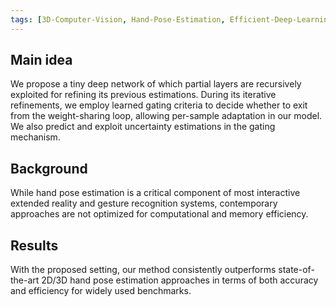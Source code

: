 ```yaml
---
tags: [3D-Computer-Vision, Hand-Pose-Estimation, Efficient-Deep-Learning]
---
```


## Main idea
We propose a tiny deep network of which partial layers are recursively exploited for refining its previous estimations. During its iterative refinements, we employ learned gating criteria to decide whether to exit from the weight-sharing loop, allowing per-sample adaptation in our model. We also predict and exploit uncertainty estimations in the gating mechanism.


## Background
While hand pose estimation is a critical component of most interactive extended reality and gesture recognition systems, contemporary approaches are not optimized for computational and memory efficiency.


## Results
With the proposed setting,
our method consistently outperforms state-of-the-art 2D/3D
hand pose estimation approaches in terms of both accuracy
and efficiency for widely used benchmarks.
